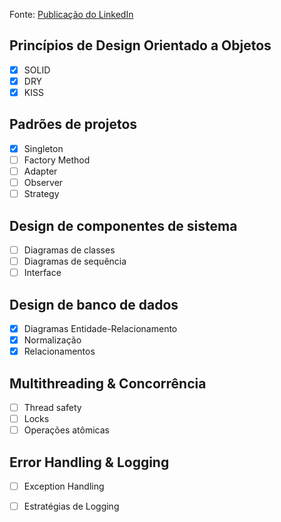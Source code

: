 Fonte: [Publicação do LinkedIn](https://www.linkedin.com/posts/rani-dhage_lld-objectorienteddesign-designpatterns-activity-7286372508503543808-TDqm?utm_source=share&utm_medium=**member_desktop**)

## Princípios de Design Orientado a Objetos

- [x] SOLID
- [x] DRY
- [x] KISS

## Padrões de projetos

- [x] Singleton
- [ ] Factory Method
- [ ] Adapter
- [ ] Observer
- [ ] Strategy

## Design de componentes de sistema

- [ ] Diagramas de classes
- [ ] Diagramas de sequência
- [ ] Interface

## Design de banco de dados

- [x] Diagramas Entidade-Relacionamento
- [x] Normalização
- [x] Relacionamentos

## Multithreading & Concorrência

- [ ] Thread safety
- [ ] Locks
- [ ] Operações atômicas

## Error Handling & Logging

- [ ] Exception Handling
- [ ] Estratégias de Logging

